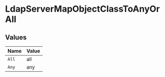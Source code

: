 # LdapServerMapObjectClassToAnyOrAll


## Values

| Name  | Value |
| ----- | ----- |
| `All` | all   |
| `Any` | any   |